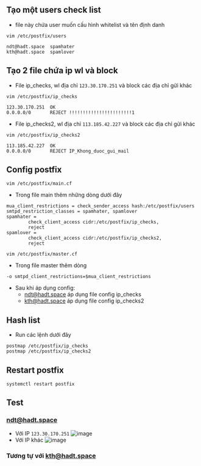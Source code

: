 ## Tạo một users check list
- file này chứa user muốn cấu hình whitelist và tên định danh
```
vim /etc/postfix/users
```
```
ndt@hadt.space  spamhater
kth@hadt.space  spamlover
```
## Tạo 2 file chứa ip wl và block
- File ip_checks, wl địa chỉ `123.30.170.251` và block các địa chỉ gửi khác
```
vim /etc/postfix/ip_checks
```
```
123.30.170.251  OK
0.0.0.0/0       REJECT !!!!!!!!!!!!!!!!!!!!!!!1
```
- File ip_checks2, wl địa chỉ `113.185.42.227` và block các địa chỉ gửi khác
```
vim /etc/postfix/ip_checks2
```
```
113.185.42.227  OK
0.0.0.0/0       REJECT IP_Khong_duoc_gui_mail
```
## Config postfix
```
vim /etc/postfix/main.cf
```
- Trong file main thêm những dòng dưới đây
```
mua_client_restrictions = check_sender_access hash:/etc/postfix/users
smtpd_restriction_classes = spamhater, spamlover
spamhater =
        check_client_access cidr:/etc/postfix/ip_checks,
        reject
spamlover =
        check_client_access cidr:/etc/postfix/ip_checks2,
        reject
```
```
vim /etc/postfix/master.cf
```
- Trong file master thêm dòng
```
-o smtpd_client_restrictions=$mua_client_restrictions
```
- Sau khi áp dụng config:
  - ndt@hadt.space áp dụng file config ip_checks
  - kth@hadt.space áp dụng file config ip_checks2
## Hash list
- Run các lệnh dưới đây
```
postmap /etc/postfix/ip_checks
postmap /etc/postfix/ip_checks2
```
## Restart postfix
```
systemctl restart postfix
```
## Test
### ndt@hadt.space
- Với IP `123.30.170.251`
![image](https://github.com/DinhHa1011/Sender_IP/assets/119484840/d0ed4daf-222c-495c-8b3c-15847e2e9732)
- Với IP khác
![image](https://github.com/DinhHa1011/Sender_IP/assets/119484840/59096d89-67e9-49be-aaf3-2024b0ca4dda)
### Tương tự với kth@hadt.space
